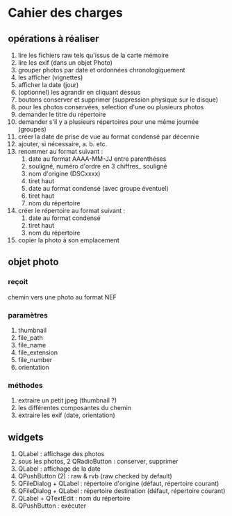 # Cahier des charges

## opérations à réaliser

1. lire les fichiers raw tels qu'issus de la carte mémoire
1. lire les exif (dans un objet Photo)
1. grouper photos par date et ordonnées chronologiquement
1. les afficher (vignettes)
1. afficher la date (jour)
1. (optionnel) les agrandir en cliquant dessus
1. boutons conserver et supprimer (suppression physique sur le disque)
1. pour les photos conservées, selection d'une ou plusieurs photos
1. demander le titre du répertoire
1. demander s'il y a plusieurs répertoires pour une même journée (groupes)
1. créer la date de prise de vue au format condensé par décennie
1. ajouter, si nécessaire, a. b. etc.
1. renommer au format suivant :
    1. date au format AAAA-MM-JJ entre parenthéses
    1. souligné, numéro d'ordre en 3 chiffres_ souligné
    1. nom d'origine (DSCxxxx)
    1. tiret haut
    1. date au format condensé (avec groupe éventuel)
    1. tiret haut
    1. nom du répertoire
1. créer le répertoire au format suivant :
    1. date au format condensé
    1. tiret haut
    1. nom du répertoire
1. copier la photo à son emplacement

## objet photo
### reçoit
chemin vers une photo au format NEF
### paramètres
1. thumbnail
1. file_path
1. file_name
1. file_extension
1. file_number
1. orientation
### méthodes
1. extraire un petit jpeg (thumbnail ?)
1. les différentes composantes du chemin
1. extraire les exif (date, orientation)

## widgets

1. QLabel : affichage des photos
1. sous les photos, 2 QRadioButton : conserver, supprimer
1. QLabel : affichage de la date
1. QPushButton (2) : raw & rvb (raw checked by default)
1. QFileDialog + QLabel : répertoire d'origine (défaut, répertoire courant)
1. QFileDialog + QLabel : répertoire destination (défaut, répertoire courant)
1. QLabel + QTextEdit : nom du répertoire
1. QPushButton : exécuter 

